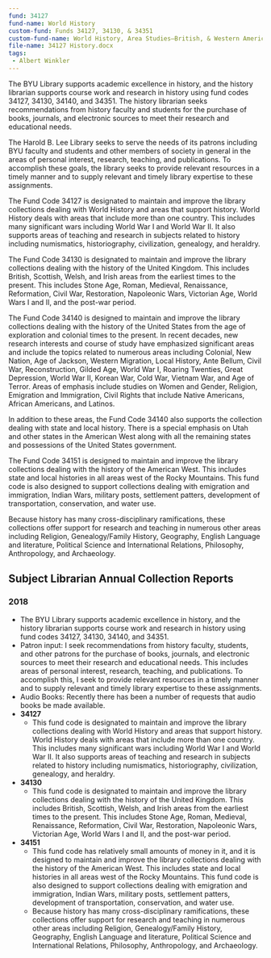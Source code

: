 ```yaml
---
fund: 34127
fund-name: World History
custom-fund: Funds 34127, 34130, & 34351
custom-fund-name: World History, Area Studies–British, & Western America
file-name: 34127 History.docx
tags:
 - Albert Winkler
---
```


The BYU Library supports academic excellence in history, and the history librarian supports course work and research in history using fund codes 34127, 34130, 34140, and 34351. The history librarian seeks recommendations from history faculty and students for the purchase of books, journals, and electronic sources to meet their research and educational needs.

The Harold B. Lee Library seeks to serve the needs of its patrons including BYU faculty and students and other members of society in general in the areas of personal interest, research, teaching, and publications. To accomplish these goals, the library seeks to provide relevant resources in a timely manner and to supply relevant and timely library expertise to these assignments.

The Fund Code 34127 is designated to maintain and improve the library collections dealing with World History and areas that support history. World History deals with areas that include more than one country. This includes many significant wars including World War I and World War II. It also supports areas of teaching and research in subjects related to history including numismatics, historiography, civilization, genealogy, and heraldry.

The Fund Code 34130 is designated to maintain and improve the library collections dealing with the history of the United Kingdom. This includes British, Scottish, Welsh, and Irish areas from the earliest times to the present. This includes Stone Age, Roman, Medieval, Renaissance, Reformation, Civil War, Restoration, Napoleonic Wars, Victorian Age, World Wars I and II, and the post-war period.

The Fund Code 34140 is designed to maintain and improve the library collections dealing with the history of the United States from the age of exploration and colonial times to the present. In recent decades, new research interests and course of study have emphasized significant areas and include the topics related to numerous areas including Colonial, New Nation, Age of Jackson, Western Migration, Local History, Ante Bellum, Civil War, Reconstruction, Gilded Age, World War I, Roaring Twenties, Great Depression, World War II, Korean War, Cold War, Vietnam War, and Age of Terror. Areas of emphasis include studies on Women and Gender, Religion, Emigration and Immigration, Civil Rights that include Native Americans, African Americans, and Latinos.

In addition to these areas, the Fund Code 34140 also supports the collection dealing with state and local history. There is a special emphasis on Utah and other states in the American West along with all the remaining states and possessions of the United States government.

The Fund Code 34151 is designed to maintain and improve the library collections dealing with the history of the American West. This includes state and local histories in all areas west of the Rocky Mountains. This fund code is also designed to support collections dealing with emigration and immigration, Indian Wars, military posts, settlement patters, development of transportation, conservation, and water use.

Because history has many cross-disciplinary ramifications, these collections offer support for research and teaching in numerous other areas including Religion, Genealogy/Family History, Geography, English Language and literature, Political Science and International Relations, Philosophy, Anthropology, and Archaeology.

## Subject Librarian Annual Collection Reports

### 2018
- The BYU Library supports academic excellence in history, and the history librarian supports course work and research in history using fund codes 34127, 34130, 34140, and 34351.
- Patron input: I seek recommendations from history faculty, students, and other patrons for the purchase of books, journals, and electronic sources to meet their research and educational needs. This includes areas of personal interest, research, teaching, and publications. To accomplish this, I seek to provide relevant resources in a timely manner and to supply relevant and timely library expertise to these assignments.
- Audio Books: Recently there has been a number of requests that audio books be made available.
- **34127**
    - This fund code is designated to maintain and improve the library collections dealing with World History and areas that support history. World History deals with areas that include more than one country. This includes many significant wars including World War I and World War II. It also supports areas of teaching and research in subjects related to history including numismatics, historiography, civilization, genealogy, and heraldry.
- **34130**
    - This fund code is designated to maintain and improve the library collections dealing with the history of the United Kingdom. This includes British, Scottish, Welsh, and Irish areas from the earliest times to the present. This includes Stone Age, Roman, Medieval, Renaissance, Reformation, Civil War, Restoration, Napoleonic Wars, Victorian Age, World Wars I and II, and the post-war period.
- **34151**
    - This fund code has relatively small amounts of money in it, and it is designed to maintain and improve the library collections dealing with the history of the American West. This includes state and local histories in all areas west of the Rocky Mountains. This fund code is also designed to support collections dealing with emigration and immigration, Indian Wars, military posts, settlement patters, development of transportation, conservation, and water use.
    - Because history has many cross-disciplinary ramifications, these collections offer support for research and teaching in numerous other areas including Religion, Genealogy/Family History, Geography, English Language and literature, Political Science and International Relations, Philosophy, Anthropology, and Archaeology.
